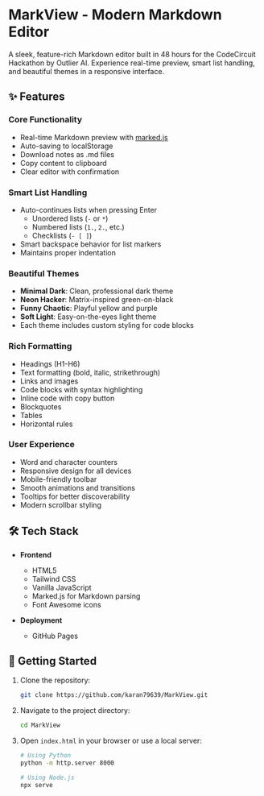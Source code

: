 # MarkView - Modern Markdown Editor

A sleek, feature-rich Markdown editor built in 48 hours for the CodeCircuit Hackathon by Outlier AI. Experience real-time preview, smart list handling, and beautiful themes in a responsive interface.


## ✨ Features

### Core Functionality
- Real-time Markdown preview with [marked.js](https://marked.js.org/)
- Auto-saving to localStorage
- Download notes as .md files
- Copy content to clipboard
- Clear editor with confirmation

### Smart List Handling
- Auto-continues lists when pressing Enter
  - Unordered lists (`-` or `*`)
  - Numbered lists (`1.`, `2.`, etc.)
  - Checklists (`- [ ]`)
- Smart backspace behavior for list markers
- Maintains proper indentation

### Beautiful Themes
- **Minimal Dark**: Clean, professional dark theme
- **Neon Hacker**: Matrix-inspired green-on-black
- **Funny Chaotic**: Playful yellow and purple
- **Soft Light**: Easy-on-the-eyes light theme
- Each theme includes custom styling for code blocks

### Rich Formatting
- Headings (H1-H6)
- Text formatting (bold, italic, strikethrough)
- Links and images
- Code blocks with syntax highlighting
- Inline code with copy button
- Blockquotes
- Tables
- Horizontal rules

### User Experience
- Word and character counters
- Responsive design for all devices
- Mobile-friendly toolbar
- Smooth animations and transitions
- Tooltips for better discoverability
- Modern scrollbar styling

## 🛠️ Tech Stack

- **Frontend**
  - HTML5
  - Tailwind CSS
  - Vanilla JavaScript
  - Marked.js for Markdown parsing
  - Font Awesome icons

- **Deployment**
  - GitHub Pages

## 🚀 Getting Started

1. Clone the repository:
   ```bash
   git clone https://github.com/karan79639/MarkView.git
   ```

2. Navigate to the project directory:
   ```bash
   cd MarkView
   ```

3. Open `index.html` in your browser or use a local server:
   ```bash
   # Using Python
   python -m http.server 8000
   
   # Using Node.js
   npx serve
   ```
